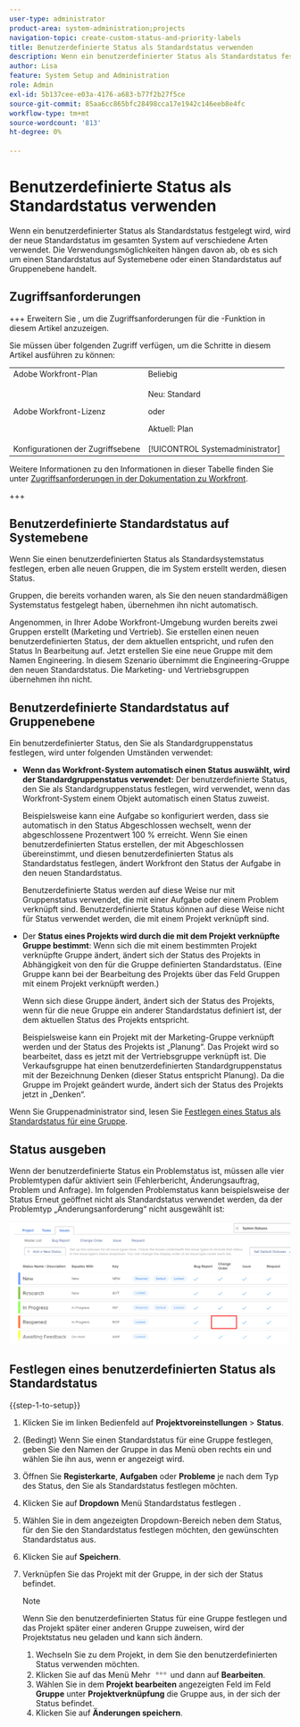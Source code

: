 ```yaml
---
user-type: administrator
product-area: system-administration;projects
navigation-topic: create-custom-status-and-priority-labels
title: Benutzerdefinierte Status als Standardstatus verwenden
description: Wenn ein benutzerdefinierter Status als Standardstatus festgelegt wird, wird der neue Standardstatus im gesamten System auf verschiedene Arten verwendet. Die Verwendungsmöglichkeiten hängen davon ab, ob es sich um einen Standardstatus auf Systemebene oder einen Standardstatus auf Gruppenebene handelt.
author: Lisa
feature: System Setup and Administration
role: Admin
exl-id: 5b137cee-e03a-4176-a683-b77f2b27f5ce
source-git-commit: 85aa6cc865bfc28498cca17e1942c146eeb8e4fc
workflow-type: tm+mt
source-wordcount: '813'
ht-degree: 0%

---
```


# Benutzerdefinierte Status als Standardstatus verwenden

Wenn ein benutzerdefinierter Status als Standardstatus festgelegt wird, wird der neue Standardstatus im gesamten System auf verschiedene Arten verwendet. Die Verwendungsmöglichkeiten hängen davon ab, ob es sich um einen Standardstatus auf Systemebene oder einen Standardstatus auf Gruppenebene handelt.

## Zugriffsanforderungen

+++ Erweitern Sie , um die Zugriffsanforderungen für die -Funktion in diesem Artikel anzuzeigen.

Sie müssen über folgenden Zugriff verfügen, um die Schritte in diesem Artikel ausführen zu können:

<table style="table-layout:auto"> 
 <col> 
 <col> 
 <tbody> 
  <tr> 
   <td role="rowheader">Adobe Workfront-Plan</td> 
   <td>Beliebig</td> 
  </tr> 
  <tr> 
   <td role="rowheader">Adobe Workfront-Lizenz</td> 
   <td>
     <p>Neu: Standard</p>
     <p>oder</p>
     <p>Aktuell: Plan</p>
   </td> 
  </tr> 
  <tr> 
   <td role="rowheader">Konfigurationen der Zugriffsebene</td> 
   <td>[!UICONTROL Systemadministrator]</td>
  </tr> 
 </tbody> 
</table>

Weitere Informationen zu den Informationen in dieser Tabelle finden Sie unter [Zugriffsanforderungen in der Dokumentation zu Workfront](/help/quicksilver/administration-and-setup/add-users/access-levels-and-object-permissions/access-level-requirements-in-documentation.md).

+++

## Benutzerdefinierte Standardstatus auf Systemebene

Wenn Sie einen benutzerdefinierten Status als Standardsystemstatus festlegen, erben alle neuen Gruppen, die im System erstellt werden, diesen Status.

Gruppen, die bereits vorhanden waren, als Sie den neuen standardmäßigen Systemstatus festgelegt haben, übernehmen ihn nicht automatisch.

Angenommen, in Ihrer Adobe Workfront-Umgebung wurden bereits zwei Gruppen erstellt (Marketing und Vertrieb). Sie erstellen einen neuen benutzerdefinierten Status, der dem aktuellen entspricht, und rufen den Status In Bearbeitung auf. Jetzt erstellen Sie eine neue Gruppe mit dem Namen Engineering. In diesem Szenario übernimmt die Engineering-Gruppe den neuen Standardstatus. Die Marketing- und Vertriebsgruppen übernehmen ihn nicht.

## Benutzerdefinierte Standardstatus auf Gruppenebene

Ein benutzerdefinierter Status, den Sie als Standardgruppenstatus festlegen, wird unter folgenden Umständen verwendet:

* **Wenn das Workfront-System automatisch einen Status auswählt, wird der Standardgruppenstatus verwendet:** Der benutzerdefinierte Status, den Sie als Standardgruppenstatus festlegen, wird verwendet, wenn das Workfront-System einem Objekt automatisch einen Status zuweist.

  Beispielsweise kann eine Aufgabe so konfiguriert werden, dass sie automatisch in den Status Abgeschlossen wechselt, wenn der abgeschlossene Prozentwert 100 % erreicht. Wenn Sie einen benutzerdefinierten Status erstellen, der mit Abgeschlossen übereinstimmt, und diesen benutzerdefinierten Status als Standardstatus festlegen, ändert Workfront den Status der Aufgabe in den neuen Standardstatus.

  Benutzerdefinierte Status werden auf diese Weise nur mit Gruppenstatus verwendet, die mit einer Aufgabe oder einem Problem verknüpft sind. Benutzerdefinierte Status können auf diese Weise nicht für Status verwendet werden, die mit einem Projekt verknüpft sind.

* Der **Status eines Projekts wird durch die mit dem Projekt verknüpfte Gruppe bestimmt**: Wenn sich die mit einem bestimmten Projekt verknüpfte Gruppe ändert, ändert sich der Status des Projekts in Abhängigkeit von den für die Gruppe definierten Standardstatus. (Eine Gruppe kann bei der Bearbeitung des Projekts über das Feld Gruppen mit einem Projekt verknüpft werden.)

  Wenn sich diese Gruppe ändert, ändert sich der Status des Projekts, wenn für die neue Gruppe ein anderer Standardstatus definiert ist, der dem aktuellen Status des Projekts entspricht.

  Beispielsweise kann ein Projekt mit der Marketing-Gruppe verknüpft werden und der Status des Projekts ist „Planung“. Das Projekt wird so bearbeitet, dass es jetzt mit der Vertriebsgruppe verknüpft ist. Die Verkaufsgruppe hat einen benutzerdefinierten Standardgruppenstatus mit der Bezeichnung Denken (dieser Status entspricht Planung). Da die Gruppe im Projekt geändert wurde, ändert sich der Status des Projekts jetzt in „Denken“.

Wenn Sie Gruppenadministrator sind, lesen Sie [Festlegen eines Status als Standardstatus für eine Gruppe](/help/quicksilver/administration-and-setup/manage-groups/manage-group-statuses/use-custom-statuses-as-default-statuses-group.md).

## Status ausgeben

Wenn der benutzerdefinierte Status ein Problemstatus ist, müssen alle vier Problemtypen dafür aktiviert sein (Fehlerbericht, Änderungsauftrag, Problem und Anfrage). Im folgenden Problemstatus kann beispielsweise der Status Erneut geöffnet nicht als Standardstatus verwendet werden, da der Problemtyp „Änderungsanforderung“ nicht ausgewählt ist:

![Alle Problemtypen aktiviert](assets/all-4-issue-types-enabled.png)

## Festlegen eines benutzerdefinierten Status als Standardstatus

{{step-1-to-setup}}

1. Klicken Sie im linken Bedienfeld auf **Projektvoreinstellungen** > **Status**.
1. (Bedingt) Wenn Sie einen Standardstatus für eine Gruppe festlegen, geben Sie den Namen der Gruppe in das Menü oben rechts ein und wählen Sie ihn aus, wenn er angezeigt wird.
1. Öffnen Sie **Registerkarte**, **Aufgaben** oder **Probleme** je nach dem Typ des Status, den Sie als Standardstatus festlegen möchten.
1. Klicken Sie auf **Dropdown** Menü Standardstatus festlegen .
1. Wählen Sie in dem angezeigten Dropdown-Bereich neben dem Status, für den Sie den Standardstatus festlegen möchten, den gewünschten Standardstatus aus.
1. Klicken Sie auf **Speichern**.
1. Verknüpfen Sie das Projekt mit der Gruppe, in der sich der Status befindet.

   >[!NOTE]
   >
   >Wenn Sie den benutzerdefinierten Status für eine Gruppe festlegen und das Projekt später einer anderen Gruppe zuweisen, wird der Projektstatus neu geladen und kann sich ändern.

   1. Wechseln Sie zu dem Projekt, in dem Sie den benutzerdefinierten Status verwenden möchten.
   1. Klicken Sie auf das Menü Mehr ![Mehr-Symbol](assets/more-icon.png) und dann auf **Bearbeiten**.
   1. Wählen Sie in dem **Projekt bearbeiten** angezeigten Feld im Feld **Gruppe** unter **Projektverknüpfung** die Gruppe aus, in der sich der Status befindet.
   1. Klicken Sie auf **Änderungen speichern**.
